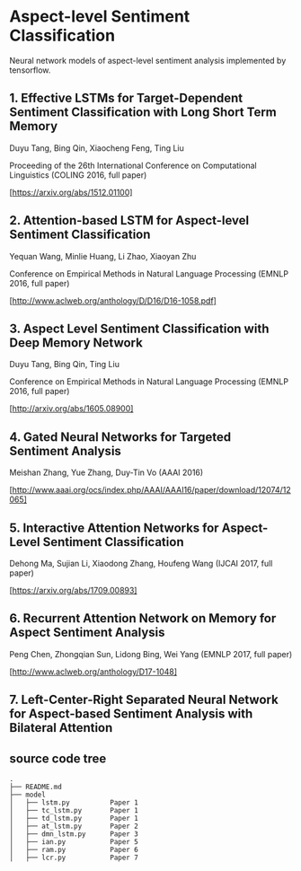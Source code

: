 # Aspect-level Sentiment Classification
Neural network models of aspect-level sentiment analysis implemented by tensorflow.


## 1. Effective LSTMs for Target-Dependent Sentiment Classification with Long Short Term Memory

Duyu Tang, Bing Qin, Xiaocheng Feng, Ting Liu

Proceeding of the 26th International Conference on Computational Linguistics (COLING 2016, full paper)

[https://arxiv.org/abs/1512.01100]


## 2. Attention-based LSTM for Aspect-level Sentiment Classification

Yequan Wang, Minlie Huang, Li Zhao, Xiaoyan Zhu

Conference on Empirical Methods in Natural Language Processing (EMNLP 2016, full paper)

[http://www.aclweb.org/anthology/D/D16/D16-1058.pdf]


## 3. Aspect Level Sentiment Classification with Deep Memory Network

Duyu Tang, Bing Qin, Ting Liu

Conference on Empirical Methods in Natural Language Processing (EMNLP 2016, full paper)

[http://arxiv.org/abs/1605.08900]


## 4. Gated Neural Networks for Targeted Sentiment Analysis

Meishan Zhang, Yue Zhang, Duy-Tin Vo (AAAI 2016)

[http://www.aaai.org/ocs/index.php/AAAI/AAAI16/paper/download/12074/12065]


## 5. Interactive Attention Networks for Aspect-Level Sentiment Classification

Dehong Ma, Sujian Li, Xiaodong Zhang, Houfeng Wang (IJCAI 2017, full paper)

[https://arxiv.org/abs/1709.00893]


## 6. Recurrent Attention Network on Memory for Aspect Sentiment Analysis

Peng Chen, Zhongqian Sun, Lidong Bing, Wei Yang (EMNLP 2017, full paper)

[http://www.aclweb.org/anthology/D17-1048]


## 7. Left-Center-Right Separated Neural Network for Aspect-based Sentiment Analysis with Bilateral Attention



## source code tree

    .
    ├── README.md
    ├── model
    │   ├── lstm.py          Paper 1
    │   ├── tc_lstm.py       Paper 1
    │   ├── td_lstm.py       Paper 1
    │   ├── at_lstm.py       Paper 2
    │   ├── dmn_lstm.py      Paper 3
    │   ├── ian.py           Paper 5
    │   ├── ram.py           Paper 6
    │   ├── lcr.py           Paper 7

